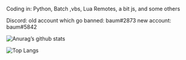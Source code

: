 Coding in: Python, Batch ,vbs, Lua Remotes, a bit js, and some others

Discord: 
old account which go banned: baum#2873
new account: baum#5842

![Anurag’s github stats](https://github-readme-stats.vercel.app/api?username=baum1810)

![Top Langs](https://github-readme-stats.vercel.app/api/top-langs/?username=baum1810&layout=compact)

